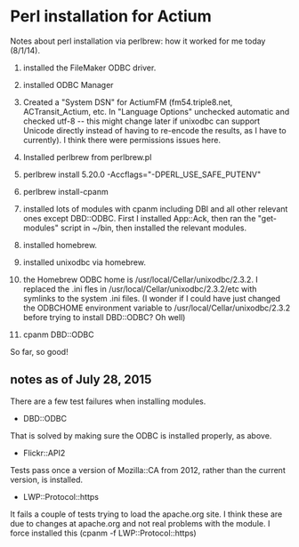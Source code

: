 # Perl installation for Actium

Notes about perl installation via perlbrew: how it worked for me today 
(8/1/14). 

1. installed the FileMaker ODBC driver. 

2. installed ODBC Manager 

3. Created a "System DSN" for ActiumFM (fm54.triple8.net, ACTransit_Actium, 
etc. In "Language Options" unchecked automatic and checked utf-8 --
this might change later if unixodbc can support Unicode directly instead
of having to re-encode the results, as I have to currently). 
I think there were permissions issues here.

4. Installed perlbrew from perlbrew.pl

5. perlbrew install 5.20.0 -Accflags="-DPERL_USE_SAFE_PUTENV" 

6. perlbrew install-cpanm

7. installed lots of modules with cpanm including DBI and all other 
relevant ones except DBD::ODBC. First I installed App::Ack, then ran 
the "get-modules" script in ~/bin, then installed the relevant modules.

8. installed homebrew.

9. installed unixodbc via homebrew.

10) the Homebrew ODBC home is /usr/local/Cellar/unixodbc/2.3.2. I replaced
the .ini fles in /usr/local/Cellar/unixodbc/2.3.2/etc with symlinks to the
system .ini files. (I wonder if I could have just changed the ODBCHOME 
environment variable to /usr/local/Cellar/unixodbc/2.3.2 before trying to
install DBD::ODBC? Oh well)

11) cpanm DBD::ODBC

So far, so good!

## notes as of July 28, 2015

There are a few test failures when installing modules.

* DBD::ODBC

That is solved by making sure the ODBC is installed properly, as above.

* Flickr::API2

Tests pass once a version of Mozilla::CA from 2012, rather than the current
version, is installed.

* LWP::Protocol::https

It fails a couple of tests trying to load the apache.org site. I think
these are due to changes at apache.org and not real problems with the module.
I force installed this (cpanm -f LWP::Protocol::https)
